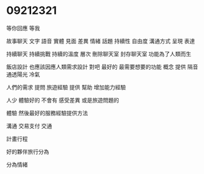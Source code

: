 # 09212321
等你回應
等我


故事聊天 文字 語音 實體 見面 差異 情緒 話題 持續性 自由度 溝通方式
呈現
表達

持續聊天 持續挑戰 持續的溫度 層次
刪除聊天室 封存聊天室
功能為了人類而生

飯店設計 也應該因應人類需求設計
對吧
最好的 最需要想要的功能
概念
提供
 隔音 通透陽光 冷氣

 人們的需求 提問 旅遊經驗 提供
 幫助
  增加能力經驗

  人少 體驗好的
  不會有 感受差異 或是旅遊問題的

  體驗
  然後最好的服務經驗提供方法


  溝通
  交易支付
  交通

  計畫行程

  好的夥伴旅行分為

  分為情緒
  
